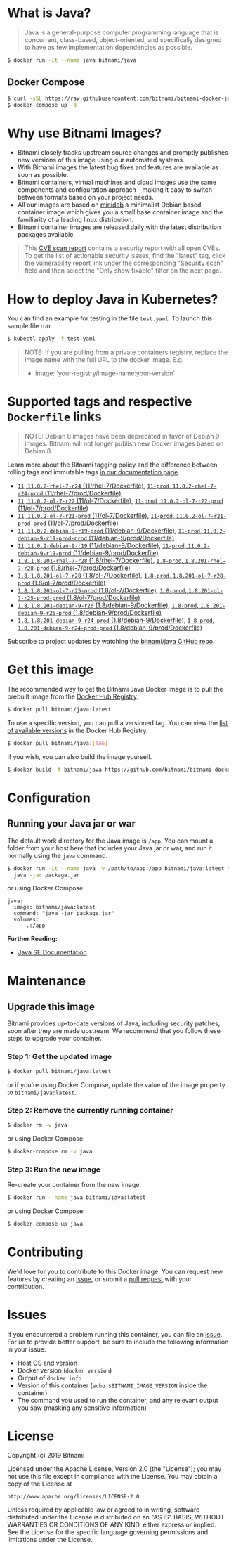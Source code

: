 # What is Java?

> Java is a general-purpose computer programming language that is concurrent, class-based, object-oriented, and specifically designed to have as few implementation dependencies as possible.

```bash
$ docker run -it --name java bitnami/java
```

## Docker Compose

```bash
$ curl -sSL https://raw.githubusercontent.com/bitnami/bitnami-docker-java/master/docker-compose.yml > docker-compose.yml
$ docker-compose up -d
```

# Why use Bitnami Images?

* Bitnami closely tracks upstream source changes and promptly publishes new versions of this image using our automated systems.
* With Bitnami images the latest bug fixes and features are available as soon as possible.
* Bitnami containers, virtual machines and cloud images use the same components and configuration approach - making it easy to switch between formats based on your project needs.
* All our images are based on [minideb](https://github.com/bitnami/minideb) a minimalist Debian based container image which gives you a small base container image and the familiarity of a leading linux distribution.
* Bitnami container images are released daily with the latest distribution packages available.


> This [CVE scan report](https://quay.io/repository/bitnami/java?tab=tags) contains a security report with all open CVEs. To get the list of actionable security issues, find the "latest" tag, click the vulnerability report link under the corresponding "Security scan" field and then select the "Only show fixable" filter on the next page.

# How to deploy Java in Kubernetes?

You can find an example for testing in the file `test.yaml`. To launch this sample file run:

```bash
$ kubectl apply -f test.yaml
```

> NOTE: If you are pulling from a private containers registry, replace the image name with the full URL to the docker image. E.g.
>
> - image: 'your-registry/image-name:your-version'

# Supported tags and respective `Dockerfile` links

> NOTE: Debian 8 images have been deprecated in favor of Debian 9 images. Bitnami will not longer publish new Docker images based on Debian 8.

Learn more about the Bitnami tagging policy and the difference between rolling tags and immutable tags [in our documentation page](https://docs.bitnami.com/containers/how-to/understand-rolling-tags-containers/).


- [`11`, `11.0.2-rhel-7-r24` (11/rhel-7/Dockerfile)](https://github.com/bitnami/bitnami-docker-java/blob/11.0.2-rhel-7-r24/11/rhel-7/Dockerfile), [`11-prod`, `11.0.2-rhel-7-r24-prod` (11/rhel-7/prod/Dockerfile)](https://github.com/bitnami/bitnami-docker-java/blob/11.0.2-rhel-7-r24/11/rhel-7/prod/Dockerfile)
- [`11`, `11.0.2-ol-7-r22` (11/ol-7/Dockerfile)](https://github.com/bitnami/bitnami-docker-java/blob/11.0.2-ol-7-r22/11/ol-7/Dockerfile), [`11-prod`, `11.0.2-ol-7-r22-prod` (11/ol-7/prod/Dockerfile)](https://github.com/bitnami/bitnami-docker-java/blob/11.0.2-ol-7-r22/11/ol-7/prod/Dockerfile)
- [`11`, `11.0.2-ol-7-r21-prod` (11/ol-7/Dockerfile)](https://github.com/bitnami/bitnami-docker-java/blob/11.0.2-ol-7-r21-prod/11/ol-7/Dockerfile), [`11-prod`, `11.0.2-ol-7-r21-prod-prod` (11/ol-7/prod/Dockerfile)](https://github.com/bitnami/bitnami-docker-java/blob/11.0.2-ol-7-r21-prod/11/ol-7/prod/Dockerfile)
- [`11`, `11.0.2-debian-9-r19-prod` (11/debian-9/Dockerfile)](https://github.com/bitnami/bitnami-docker-java/blob/11.0.2-debian-9-r19-prod/11/debian-9/Dockerfile), [`11-prod`, `11.0.2-debian-9-r19-prod-prod` (11/debian-9/prod/Dockerfile)](https://github.com/bitnami/bitnami-docker-java/blob/11.0.2-debian-9-r19-prod/11/debian-9/prod/Dockerfile)
- [`11`, `11.0.2-debian-9-r19` (11/debian-9/Dockerfile)](https://github.com/bitnami/bitnami-docker-java/blob/11.0.2-debian-9-r19/11/debian-9/Dockerfile), [`11-prod`, `11.0.2-debian-9-r19-prod` (11/debian-9/prod/Dockerfile)](https://github.com/bitnami/bitnami-docker-java/blob/11.0.2-debian-9-r19/11/debian-9/prod/Dockerfile)
- [`1.8`, `1.8.201-rhel-7-r28` (1.8/rhel-7/Dockerfile)](https://github.com/bitnami/bitnami-docker-java/blob/1.8.201-rhel-7-r28/1.8/rhel-7/Dockerfile), [`1.8-prod`, `1.8.201-rhel-7-r28-prod` (1.8/rhel-7/prod/Dockerfile)](https://github.com/bitnami/bitnami-docker-java/blob/1.8.201-rhel-7-r28/1.8/rhel-7/prod/Dockerfile)
- [`1.8`, `1.8.201-ol-7-r28` (1.8/ol-7/Dockerfile)](https://github.com/bitnami/bitnami-docker-java/blob/1.8.201-ol-7-r28/1.8/ol-7/Dockerfile), [`1.8-prod`, `1.8.201-ol-7-r28-prod` (1.8/ol-7/prod/Dockerfile)](https://github.com/bitnami/bitnami-docker-java/blob/1.8.201-ol-7-r28/1.8/ol-7/prod/Dockerfile)
- [`1.8`, `1.8.201-ol-7-r25-prod` (1.8/ol-7/Dockerfile)](https://github.com/bitnami/bitnami-docker-java/blob/1.8.201-ol-7-r25-prod/1.8/ol-7/Dockerfile), [`1.8-prod`, `1.8.201-ol-7-r25-prod-prod` (1.8/ol-7/prod/Dockerfile)](https://github.com/bitnami/bitnami-docker-java/blob/1.8.201-ol-7-r25-prod/1.8/ol-7/prod/Dockerfile)
- [`1.8`, `1.8.201-debian-9-r26` (1.8/debian-9/Dockerfile)](https://github.com/bitnami/bitnami-docker-java/blob/1.8.201-debian-9-r26/1.8/debian-9/Dockerfile), [`1.8-prod`, `1.8.201-debian-9-r26-prod` (1.8/debian-9/prod/Dockerfile)](https://github.com/bitnami/bitnami-docker-java/blob/1.8.201-debian-9-r26/1.8/debian-9/prod/Dockerfile)
- [`1.8`, `1.8.201-debian-9-r24-prod` (1.8/debian-9/Dockerfile)](https://github.com/bitnami/bitnami-docker-java/blob/1.8.201-debian-9-r24-prod/1.8/debian-9/Dockerfile), [`1.8-prod`, `1.8.201-debian-9-r24-prod-prod` (1.8/debian-9/prod/Dockerfile)](https://github.com/bitnami/bitnami-docker-java/blob/1.8.201-debian-9-r24-prod/1.8/debian-9/prod/Dockerfile)

Subscribe to project updates by watching the [bitnami/java GitHub repo](https://github.com/bitnami/bitnami-docker-java).

# Get this image

The recommended way to get the Bitnami Java Docker Image is to pull the prebuilt image from the [Docker Hub Registry](https://hub.docker.com/r/bitnami/java).

```bash
$ docker pull bitnami/java:latest
```

To use a specific version, you can pull a versioned tag. You can view the [list of available versions](https://hub.docker.com/r/bitnami/java/tags/) in the Docker Hub Registry.

```bash
$ docker pull bitnami/java:[TAG]
```

If you wish, you can also build the image yourself.

```bash
$ docker build -t bitnami/java https://github.com/bitnami/bitnami-docker-java.git
```

# Configuration

## Running your Java jar or war

The default work directory for the Java image is `/app`. You can mount a folder from your host here that includes your Java jar or war, and run it normally using the `java` command.

```bash
$ docker run -it --name java -v /path/to/app:/app bitnami/java:latest \
  java -jar package.jar
```

or using Docker Compose:

```
java:
  image: bitnami/java:latest
  command: "java -jar package.jar"
  volumes:
    - .:/app
```

**Further Reading:**

  - [Java SE Documentation](https://docs.oracle.com/javase/8/docs/api/)

# Maintenance

## Upgrade this image

Bitnami provides up-to-date versions of Java, including security patches, soon after they are made upstream. We recommend that you follow these steps to upgrade your container.

### Step 1: Get the updated image

```bash
$ docker pull bitnami/java:latest
```

or if you're using Docker Compose, update the value of the image property to `bitnami/java:latest`.

### Step 2: Remove the currently running container

```bash
$ docker rm -v java
```

or using Docker Compose:

```bash
$ docker-compose rm -v java
```

### Step 3: Run the new image

Re-create your container from the new image.

```bash
$ docker run --name java bitnami/java:latest
```

or using Docker Compose:

```bash
$ docker-compose up java
```

# Contributing

We'd love for you to contribute to this Docker image. You can request new features by creating an [issue](https://github.com/bitnami/bitnami-docker-java/issues), or submit a [pull request](https://github.com/bitnami/bitnami-docker-java/pulls) with your contribution.

# Issues

If you encountered a problem running this container, you can file an [issue](https://github.com/bitnami/bitnami-docker-java/issues). For us to provide better support, be sure to include the following information in your issue:

- Host OS and version
- Docker version (`docker version`)
- Output of `docker info`
- Version of this container (`echo $BITNAMI_IMAGE_VERSION` inside the container)
- The command you used to run the container, and any relevant output you saw (masking any sensitive
information)

# License

Copyright (c) 2019 Bitnami

Licensed under the Apache License, Version 2.0 (the "License");
you may not use this file except in compliance with the License.
You may obtain a copy of the License at

    http://www.apache.org/licenses/LICENSE-2.0

Unless required by applicable law or agreed to in writing, software
distributed under the License is distributed on an "AS IS" BASIS,
WITHOUT WARRANTIES OR CONDITIONS OF ANY KIND, either express or implied.
See the License for the specific language governing permissions and
limitations under the License.
